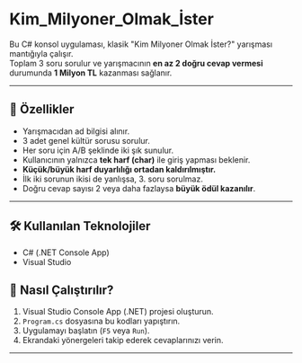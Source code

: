 # Kim_Milyoner_Olmak_İster

Bu C# konsol uygulaması, klasik "Kim Milyoner Olmak İster?" yarışması mantığıyla çalışır.  
Toplam 3 soru sorulur ve yarışmacının **en az 2 doğru cevap vermesi** durumunda **1 Milyon TL** kazanması sağlanır.

---

## 📌 Özellikler

- Yarışmacıdan ad bilgisi alınır.
- 3 adet genel kültür sorusu sorulur.
- Her soru için A/B şeklinde iki şık sunulur.
- Kullanıcının yalnızca **tek harf (char)** ile giriş yapması beklenir.
- **Küçük/büyük harf duyarlılığı ortadan kaldırılmıştır.**
- İlk iki sorunun ikisi de yanlışsa, 3. soru sorulmaz.
- Doğru cevap sayısı 2 veya daha fazlaysa **büyük ödül kazanılır**.

---

## 🛠 Kullanılan Teknolojiler

- C# (.NET Console App)
- Visual Studio


## 🚀 Nasıl Çalıştırılır?

1. Visual Studio Console App (.NET) projesi oluşturun.
2. `Program.cs` dosyasına bu kodları yapıştırın.
3. Uygulamayı başlatın (`F5` veya `Run`).
4. Ekrandaki yönergeleri takip ederek cevaplarınızı verin.

---
